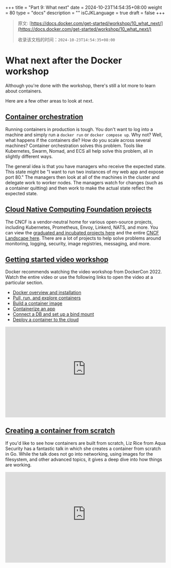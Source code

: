 +++
title = "Part 9: What next"
date = 2024-10-23T14:54:35+08:00
weight = 80
type = "docs"
description = ""
isCJKLanguage = true
draft = false
+++

> 原文: [https://docs.docker.com/get-started/workshop/10_what_next/](https://docs.docker.com/get-started/workshop/10_what_next/)
>
> 收录该文档的时间：`2024-10-23T14:54:35+08:00`

# What next after the Docker workshop

Although you're done with the workshop, there's still a lot more to learn about containers.

Here are a few other areas to look at next.

## [Container orchestration](https://docs.docker.com/get-started/workshop/10_what_next/#container-orchestration)

Running containers in production is tough. You don't want to log into a machine and simply run a `docker run` or `docker compose up`. Why not? Well, what happens if the containers die? How do you scale across several machines? Container orchestration solves this problem. Tools like Kubernetes, Swarm, Nomad, and ECS all help solve this problem, all in slightly different ways.

The general idea is that you have managers who receive the expected state. This state might be "I want to run two instances of my web app and expose port 80." The managers then look at all of the machines in the cluster and delegate work to worker nodes. The managers watch for changes (such as a container quitting) and then work to make the actual state reflect the expected state.

## [Cloud Native Computing Foundation projects](https://docs.docker.com/get-started/workshop/10_what_next/#cloud-native-computing-foundation-projects)

The CNCF is a vendor-neutral home for various open-source projects, including Kubernetes, Prometheus, Envoy, Linkerd, NATS, and more. You can view the [graduated and incubated projects here](https://www.cncf.io/projects/) and the entire [CNCF Landscape here](https://landscape.cncf.io/). There are a lot of projects to help solve problems around monitoring, logging, security, image registries, messaging, and more.

## [Getting started video workshop](https://docs.docker.com/get-started/workshop/10_what_next/#getting-started-video-workshop)

Docker recommends watching the video workshop from DockerCon 2022. Watch the entire video or use the following links to open the video at a particular section.

- [Docker overview and installation](https://youtu.be/gAGEar5HQoU)
- [Pull, run, and explore containers](https://youtu.be/gAGEar5HQoU?t=1400)
- [Build a container image](https://youtu.be/gAGEar5HQoU?t=3185)
- [Containerize an app](https://youtu.be/gAGEar5HQoU?t=4683)
- [Connect a DB and set up a bind mount](https://youtu.be/gAGEar5HQoU?t=6305)
- [Deploy a container to the cloud](https://youtu.be/gAGEar5HQoU?t=8280)

<iframe src="https://www.youtube-nocookie.com/embed/gAGEar5HQoU" width="560" height="auto" frameborder="0" allow="accelerometer; autoplay; encrypted-media; gyroscope; picture-in-picture" allowfullscreen="" style="--tw-border-spacing-x: 0; --tw-border-spacing-y: 0; --tw-translate-x: 0; --tw-translate-y: 0; --tw-rotate: 0; --tw-skew-x: 0; --tw-skew-y: 0; --tw-scale-x: 1; --tw-scale-y: 1; --tw-pan-x: ; --tw-pan-y: ; --tw-pinch-zoom: ; --tw-scroll-snap-strictness: proximity; --tw-gradient-from-position: ; --tw-gradient-via-position: ; --tw-gradient-to-position: ; --tw-ordinal: ; --tw-slashed-zero: ; --tw-numeric-figure: ; --tw-numeric-spacing: ; --tw-numeric-fraction: ; --tw-ring-inset: ; --tw-ring-offset-width: 0px; --tw-ring-offset-color: #fff; --tw-ring-color: rgb(59 130 246 / 0.5); --tw-ring-offset-shadow: 0 0 #0000; --tw-ring-shadow: 0 0 #0000; --tw-shadow: 0 0 #0000; --tw-shadow-colored: 0 0 #0000; --tw-blur: ; --tw-brightness: ; --tw-contrast: ; --tw-grayscale: ; --tw-hue-rotate: ; --tw-invert: ; --tw-saturate: ; --tw-sepia: ; --tw-drop-shadow: ; --tw-backdrop-blur: ; --tw-backdrop-brightness: ; --tw-backdrop-contrast: ; --tw-backdrop-grayscale: ; --tw-backdrop-hue-rotate: ; --tw-backdrop-invert: ; --tw-backdrop-opacity: ; --tw-backdrop-saturate: ; --tw-backdrop-sepia: ; --tw-contain-size: ; --tw-contain-layout: ; --tw-contain-paint: ; --tw-contain-style: ; box-sizing: border-box; border-width: 0px; border-style: solid; border-color: initial; display: block; vertical-align: middle; color: rgb(0, 0, 0); font-family: &quot;Roboto Flex&quot;, system-ui, -apple-system, BlinkMacSystemFont, &quot;Segoe UI&quot;, Oxygen, Ubuntu, Cantarell, &quot;Open Sans&quot;, &quot;Helvetica Neue&quot;, sans-serif; font-size: 16px; font-style: normal; font-variant-ligatures: normal; font-variant-caps: normal; font-weight: 400; letter-spacing: normal; orphans: 2; text-align: start; text-indent: 0px; text-transform: none; widows: 2; word-spacing: 0px; -webkit-text-stroke-width: 0px; white-space: normal; background-color: rgb(255, 255, 255); text-decoration-thickness: initial; text-decoration-style: initial; text-decoration-color: initial; max-width: 100%; aspect-ratio: 16 / 9;"></iframe>

## [Creating a container from scratch](https://docs.docker.com/get-started/workshop/10_what_next/#creating-a-container-from-scratch)

If you'd like to see how containers are built from scratch, Liz Rice from Aqua Security has a fantastic talk in which she creates a container from scratch in Go. While the talk does not go into networking, using images for the filesystem, and other advanced topics, it gives a deep dive into how things are working.

<iframe src="https://www.youtube-nocookie.com/embed/8fi7uSYlOdc" width="560" height="auto" frameborder="0" allow="accelerometer; autoplay; encrypted-media; gyroscope; picture-in-picture" allowfullscreen="" style="--tw-border-spacing-x: 0; --tw-border-spacing-y: 0; --tw-translate-x: 0; --tw-translate-y: 0; --tw-rotate: 0; --tw-skew-x: 0; --tw-skew-y: 0; --tw-scale-x: 1; --tw-scale-y: 1; --tw-pan-x: ; --tw-pan-y: ; --tw-pinch-zoom: ; --tw-scroll-snap-strictness: proximity; --tw-gradient-from-position: ; --tw-gradient-via-position: ; --tw-gradient-to-position: ; --tw-ordinal: ; --tw-slashed-zero: ; --tw-numeric-figure: ; --tw-numeric-spacing: ; --tw-numeric-fraction: ; --tw-ring-inset: ; --tw-ring-offset-width: 0px; --tw-ring-offset-color: #fff; --tw-ring-color: rgb(59 130 246 / 0.5); --tw-ring-offset-shadow: 0 0 #0000; --tw-ring-shadow: 0 0 #0000; --tw-shadow: 0 0 #0000; --tw-shadow-colored: 0 0 #0000; --tw-blur: ; --tw-brightness: ; --tw-contrast: ; --tw-grayscale: ; --tw-hue-rotate: ; --tw-invert: ; --tw-saturate: ; --tw-sepia: ; --tw-drop-shadow: ; --tw-backdrop-blur: ; --tw-backdrop-brightness: ; --tw-backdrop-contrast: ; --tw-backdrop-grayscale: ; --tw-backdrop-hue-rotate: ; --tw-backdrop-invert: ; --tw-backdrop-opacity: ; --tw-backdrop-saturate: ; --tw-backdrop-sepia: ; --tw-contain-size: ; --tw-contain-layout: ; --tw-contain-paint: ; --tw-contain-style: ; box-sizing: border-box; border-width: 0px; border-style: solid; border-color: initial; display: block; vertical-align: middle; margin-bottom: 0px; max-width: 100%; aspect-ratio: 16 / 9;"></iframe>

